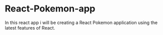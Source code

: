 # React-Pokemon-app
In this react app i  will be creating a React Pokemon application using the latest features of React.
